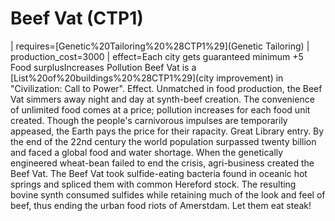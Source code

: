 # Beef Vat (CTP1)

 | requires=[Genetic%20Tailoring%20%28CTP1%29](Genetic Tailoring)
 | production_cost=3000
 | effect=Each city gets guaranteed minimum +5 Food surplusIncreases Pollution
Beef Vat is a [List%20of%20buildings%20%28CTP1%29](city improvement) in "Civilization: Call to Power".
Effect.
Unmatched in food production, the Beef Vat simmers away night and day at synth-beef creation. The convenience of unlimited food comes at a price; pollution increases for each food unit created. Though the people's carnivorous impulses are temporarily appeased, the Earth pays the price for their rapacity.
Great Library entry.
By the end of the 22nd century the world population surpassed twenty billion and faced a global food and water shortage. When the genetically engineered wheat-bean failed to end the crisis, agri-business created the Beef Vat. The Beef Vat took sulfide-eating bacteria found in oceanic hot springs and spliced them with common Hereford stock. The resulting bovine synth consumed sulfides while retaining much of the look and feel of beef, thus ending the urban food riots of Amerstdam. Let them eat steak!